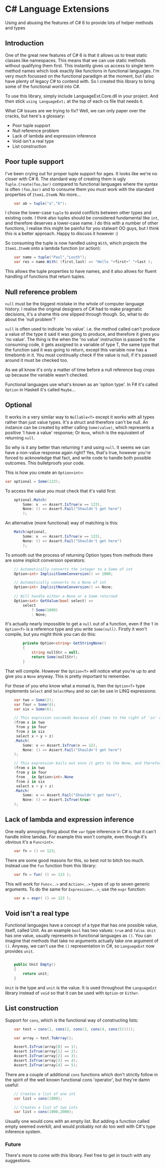 C# Language Extensions
======================

Using and abusing the features of C# 6 to provide lots of helper methods and types

## Introduction

One of the great new features of C# 6 is that it allows us to treat static classes like namespaces.  This means that we can use static methods without qualifying them first.  This instantly gives us access to single term method names which look exactly like functions in functional languages.  I'm very much focussed on the functional paradigm at the moment, but I also have plenty of legacy C# to contend with.  So I created this library to bring some of the functional world into C#.

To use this library, simply include LanguageExt.Core.dll in your project.  And then stick `using LanguageExt;` at the top of each cs file that needs it.

What C# issues are we trying to fix?  Well, we can only paper over the cracks, but here's a glossary:

* Poor tuple support
* Null reference problem
* Lack of lambda and expression inference 
* Void isn't a real type
* List construction

## Poor tuple support
I've been crying out for proper tuple support for ages.  It looks like we're no closer with C# 6.  The standard way of creating them is ugly `Tuple.Create(foo,bar)` compared to functional languages where the syntax is often `(foo,bar)` and to consume them you must work with the standard properties of `Item1`..`ItemN`.  No more...

```C#
    var ab = tuple("a","b");
```

I chose the lower-case `tuple` to avoid conflicts between other types and existing code.  I think also tuples should be considered fundamental like `int`, and therefore deserves a lower-case name.  I do this with a number of other functions, I realise this might be painful for you stalwart OO guys, but I think this is a better approach.  Happy to discuss it however :)

So consuming the tuple is now handled using `With`, which projects the `Item1`..`ItemN` onto a lambda function (or action):

```C#
    var name = tuple("Paul","Louth");
    var res = name.With( (first,last) => "Hello "+first+" "+last );
```
This allows the tuple properties to have names, and it also allows for fluent handling of functions that return tuples.

## Null reference problem
`null` must be the biggest mistake in the whole of computer language history.  I realise the original designers of C# had to make pragmatic decisions, it's a shame this one slipped through though.  So, what to do about the 'null problem'?

`null` is often used to indicate 'no value'.  i.e. the method called can't produce a value of the type it said it was going to produce, and therefore it gives you 'no value'.  The thing is the when the 'no value' instruction is passed to the consuming code, it gets assigned to a variable of type T, the same type that the function said it was going to return, except this variable now has a timebomb in it.  You must continually check if the value is null, if it's passed around it must be checked too.  

As we all know it's only a matter of time before a null reference bug crops up because the variable wasn't checked.

Functional languages use what's known as an 'option type'.  In F# it's called `Option` in Haskell it's called `Maybe`...

## Optional
It works in a very similar way to `Nullable<T>` except it works with all types rather than just value types.  It's a struct and therefore can't be null.  An instance can be created by either calling `Some(value)`, which represents a positive 'I have a value' response;  Or `None`, which is the equivalent of returning `null`.

So why is it any better than returning `T` and using `null`.  It seems we can have a non-value response again right?  Yes, that's true, however you're forced to acknowledge that fact, and write code to handle both possible outcomes.  This bulletproofs your code.  

This is how you create an `Option<int>`:

```C#
var optional = Some(123);
```

To access the value you must check that it's valid first:

```C#
    optional.Match( 
        Some: v  => Assert.IsTrue(v == 123),
        None: () => Assert.Fail("Shouldn't get here")
        );
```
An alternative (more functional) way of matching is this:

```C#
    Match(optional, 
        Some: v  => Assert.IsTrue(v == 123),
        None: () => Assert.Fail("Shouldn't get here") 
        );
```

To smooth out the process of returning Option<T> types from methods there are some implicit conversion operators:

```C#
    // Automatically converts the integer to a Some of int
    Option<int> ImplicitSomeConversion() => 1000;

    // Automatically converts to a None of int
    Option<int> ImplicitNoneConversion() => None;
    
    // Will handle either a None or a Some returned
    Option<int> GetValue(bool select) =>
        select
            ? Some(1000)
            : None;
```

It's actually nearly impossible to get a `null` out of a function, even if the `T` in `Option<T>` is a reference type and you write `Some(null)`.  Firstly it won't compile, but you might think you can do this:

```C#
        private Option<string> GetStringNone()
        {
            string nullStr = null;
            return Some(nullStr);
        }
```

That will compile.  However the `Option<T>` will notice what you're up to and give you a `None` anyway.  This is pretty important to remember.  

For those of you who know what a monad is, then the `Option<T>` type implements `Select` and `SelectMany` and so can be use in LINQ expressions:

```C#
    var two = Some(2);
    var four = Some(4);
    var six = Some(6);

    // This exprssion succeeds because all items to the right of 'in' are Some of int.
    (from x in two
     from y in four
     from z in six
     select x + y + z)
    .Match(
        Some: v => Assert.IsTrue(v == 12),
        None: () => Assert.Fail("Shouldn't get here")
    );

    // This expression bails out once it gets to the None, and therefore doesn't calculate x+y+z
    (from x in two
     from y in four
     from _ in Option<int>.None
     from z in six
     select x + y + z)
    .Match(
        Some: v => Assert.Fail("Shouldn't get here"),
        None: () => Assert.IsTrue(true)
    );
```

## Lack of lambda and expression inference 

One really annoying thing about the `var` type inference in C# is that it can't handle inline lamdas.  For example this won't compile, even though it's obvious it's a `Func<int>`.
```C#
    var fn = () => 123;
```
There are some good reasons for this, so best not to bitch too much.  Instead use the `fun` function from this library:
```C#
    var fn = fun( () => 123 );
```
This will work for `Func<..>` and `Action<..>` types of up to seven generic arguments.  To do the same for `Expression<..>`, use the `expr` function:

```C#
    var e = expr( () => 123 );
```

## Void isn't a real type

Functional languages have a concept of a type that has one possible value, itself, called Unit.  As an example `bool` has two values: `true` and `false`.  `Unit` has one value, usually represents in functional languages as `()`.  You can imagine that methods that take no arguments actually take one argument of `()`.  Anyway, we can't use the `()` representation in C#, so `LanguageExt` now provides `unit`.

```C#

    public Unit Empty()
    {
        return unit;
    }
```

`Unit` is the type and `unit` is the value.  It is used throughout the `LanguageExt` library instead of `void` so that it can be used with `Option` or `Either`.  

## List construction

Support for `cons`, which is the functional way of constructing lists:
```C#
    var test = cons(1, cons(2, cons(3, cons(4, cons(5)))));

    var array = test.ToArray();

    Assert.IsTrue(array[0] == 1);
    Assert.IsTrue(array[1] == 2);
    Assert.IsTrue(array[2] == 3);
    Assert.IsTrue(array[3] == 4);
    Assert.IsTrue(array[4] == 5);
```

There are a couple of additional `cons` functions which don't strictly follow in the spirit of the well known functional cons 'operator', but they're damn useful:

```C#
    // Creates a list of one int 
    var list = cons(1000);
```

```C#
    // Creates a list of two ints
    var list = cons(1000,2000);
```
Usually one would cons with an empty list.  But adding a function called empty seemed overkill, and would probably not do too well with C#'s type inference system.

### Future
There's more to come with this library.  Feel free to get in touch with any suggestions.
